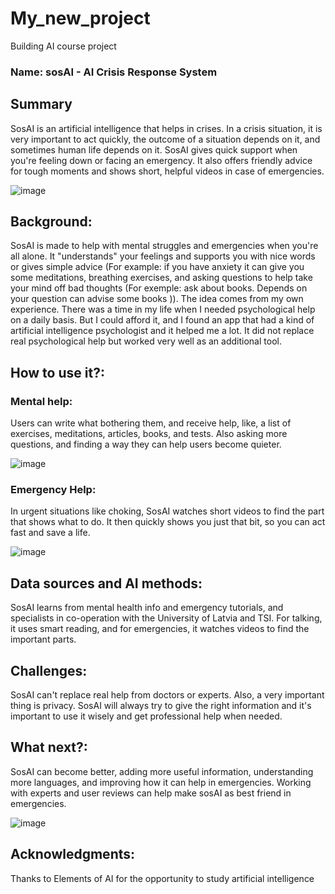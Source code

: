 # My_new_project
Building AI course project

### Name: sosAI - AI Crisis Response System

## Summary
SosAI is an artificial intelligence that helps in crises. In a crisis situation, it is very important to act quickly, the outcome of a situation depends on it, and sometimes human life depends on it. 
SosAI gives quick support when you're feeling down or facing an emergency. It also offers friendly advice for tough moments and shows short, helpful videos in case of emergencies.

![image](https://github.com/KoraRiko-Arian/My_new_project/assets/148553205/31efeadc-49c2-4fb7-80b8-027795d2dae5)

## Background:
SosAI is made to help with mental struggles and emergencies when you're all alone. It "understands" your feelings and supports you with nice words or gives simple advice (For example: if you have anxiety it can give you some meditations, breathing exercises, and asking questions to help take your mind off bad thoughts (For exemple: ask about books. Depends on your question can advise some books )). 
The idea comes from my own experience. There was a time in my life when I needed psychological help on a daily basis. But I could afford it, and I found an app that had a kind of artificial intelligence psychologist and it helped me a lot. It did not replace real psychological help but worked very well as an additional tool.

## How to use it?:
### Mental help:
Users can write what bothering them, and receive help, like, a list of exercises, meditations, аrticles, books, and tests. Also asking more questions, and finding a way they can help users become quieter.

![image](https://github.com/KoraRiko-Arian/My_new_project/assets/148553205/8d3c1679-67ef-4f43-ba8f-63157b3149c2)

### Emergency Help:
In urgent situations like choking, SosAI watches short videos to find the part that shows what to do. It then quickly shows you just that bit, so you can act fast and save a life.

![image](https://github.com/KoraRiko-Arian/My_new_project/assets/148553205/c7f1b466-8364-41af-a135-72b85eef8a3b)


## Data sources and AI methods:
SosAI learns from mental health info and emergency tutorials, and specialists in co-operation with the University of Latvia and TSI. For talking, it uses smart reading, and for emergencies, it watches videos to find the important parts.

## Challenges:
SosAI can't replace real help from doctors or experts.
Also, a very important thing is privacy. 
SosAI will always try to give the right information and it's important to use it wisely and get professional help when needed.

## What next?:
SosAI can become better, adding more useful information, understanding more languages, and improving how it can help in emergencies. Working with experts and user reviews can help make sosAI as best friend in emergencies.

![image](https://github.com/KoraRiko-Arian/My_new_project/assets/148553205/5ad32c6c-cf8c-4bab-a93b-970d065b6919)


## Acknowledgments:
Thanks to Elements of AI for the opportunity to study artificial intelligence
